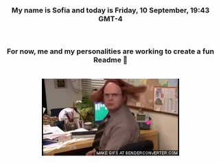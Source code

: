 


<div align="center">
<h3 >My name is Sofia and today is Friday, 10 September, 19:43 GMT-4</h3><br>
<h3 >For now, me and my personalities are working to create a fun Readme 👋
</h3><br>
<img src='img/dwight.gif' alt='working...'/>
</div>
